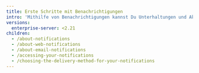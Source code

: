 ```yaml
---
title: Erste Schritte mit Benachrichtigungen
intro: 'Mithilfe von Benachrichtigungen kannst Du Unterhaltungen und Aktualisierungen, die Dich interessieren, einfacher verfolgen. Sie können Benachrichtigungen zu Unterhaltungen, an denen Sie beteiligt sind, oder Aktualisierungen, die Sie beobachten, auf {% data variables.product.product_name %} oder über Ihren E-Mail-Client empfangen.'
versions:
  enterprise-server: <2.21
children:
  - /about-notifications
  - /about-web-notifications
  - /about-email-notifications
  - /accessing-your-notifications
  - /choosing-the-delivery-method-for-your-notifications
---
```


